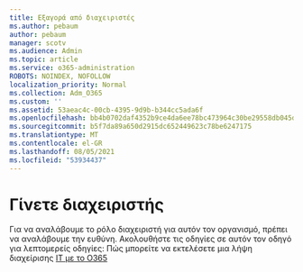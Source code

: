 ```yaml
---
title: Εξαγορά από διαχειριστές
ms.author: pebaum
author: pebaum
manager: scotv
ms.audience: Admin
ms.topic: article
ms.service: o365-administration
ROBOTS: NOINDEX, NOFOLLOW
localization_priority: Normal
ms.collection: Adm_O365
ms.custom: ''
ms.assetid: 53aeac4c-00cb-4395-9d9b-b344cc5ada6f
ms.openlocfilehash: bb4b0702daf4352b9ce4da6ee78bc473964c30be29558db045d53821f6b035fe
ms.sourcegitcommit: b5f7da89a650d2915dc652449623c78be6247175
ms.translationtype: MT
ms.contentlocale: el-GR
ms.lasthandoff: 08/05/2021
ms.locfileid: "53934437"
---
```

# <a name="become-an-admin"></a>Γίνετε διαχειριστής

Για να αναλάβουμε το ρόλο διαχειριστή για αυτόν τον οργανισμό, πρέπει να αναλάβουμε την ευθύνη. Ακολουθήστε τις οδηγίες σε αυτόν τον οδηγό για λεπτομερείς οδηγίες: Πώς μπορείτε να εκτελέσετε μια λήψη διαχείρισης [IT με το O365](https://powerbi.microsoft.com/pt-pt/blog/how-to-perform-an-it-admin-takeover-with-o365/)
